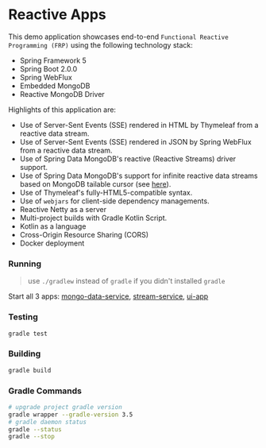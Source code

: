 Reactive Apps
=============
This demo application showcases end-to-end `Functional Reactive Programming (FRP)` using the following technology stack:
* Spring Framework 5
* Spring Boot 2.0.0
* Spring WebFlux
* Embedded MongoDB
* Reactive MongoDB Driver

Highlights of this application are:
* Use of Server-Sent Events (SSE) rendered in HTML by Thymeleaf from a reactive data stream.
* Use of Server-Sent Events (SSE) rendered in JSON by Spring WebFlux from a reactive data stream. 
* Use of Spring Data MongoDB's reactive (Reactive Streams) driver support.
* Use of Spring Data MongoDB's support for infinite reactive data streams based on MongoDB tailable cursor (see [here](https://docs.mongodb.com/manual/core/tailable-cursors/)). 
* Use of Thymeleaf's fully-HTML5-compatible syntax.
* Use of `webjars` for client-side dependency managements.
* Reactive Netty as a server
* Multi-project builds with Gradle Kotlin Script. 
* Kotlin as a language
* Cross-Origin Resource Sharing (CORS)
* Docker deployment


### Running
> use `./gradlew` instead of `gradle` if you didn't installed `gradle`

Start all 3 apps: [mongo-data-service](./mongo-data-service), [stream-service](./stream-service), [ui-app](./stream-service)

### Testing
```bash
gradle test
```
### Building 
```bash
gradle build
```

### Gradle Commands
```bash
# upgrade project gradle version
gradle wrapper --gradle-version 3.5
# gradle daemon status 
gradle --status
gradle --stop
```


